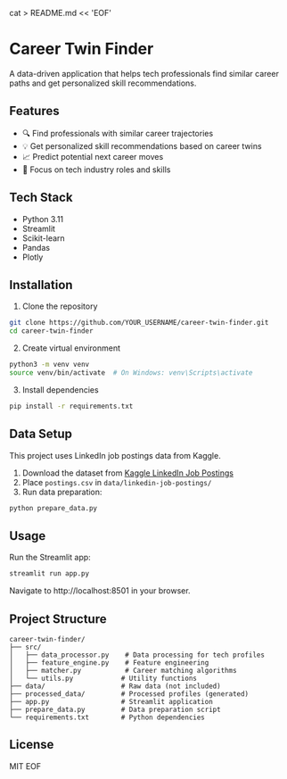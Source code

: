 cat > README.md << 'EOF'
# Career Twin Finder 

A data-driven application that helps tech professionals find similar career paths and get personalized skill recommendations.

## Features

- 🔍 Find professionals with similar career trajectories
- 💡 Get personalized skill recommendations based on career twins
- 📈 Predict potential next career moves
- 🎯 Focus on tech industry roles and skills

## Tech Stack

- Python 3.11
- Streamlit
- Scikit-learn
- Pandas
- Plotly

## Installation

1. Clone the repository
```bash
git clone https://github.com/YOUR_USERNAME/career-twin-finder.git
cd career-twin-finder
```

2. Create virtual environment
```bash
python3 -m venv venv
source venv/bin/activate  # On Windows: venv\Scripts\activate
```

3. Install dependencies
```bash
pip install -r requirements.txt
```

## Data Setup

This project uses LinkedIn job postings data from Kaggle.

1. Download the dataset from [Kaggle LinkedIn Job Postings](https://www.kaggle.com/datasets/arshkon/linkedin-job-postings)
2. Place `postings.csv` in `data/linkedin-job-postings/`
3. Run data preparation:
```bash
python prepare_data.py
```

## Usage

Run the Streamlit app:
```bash
streamlit run app.py
```

Navigate to http://localhost:8501 in your browser.

## Project Structure
```
career-twin-finder/
├── src/
│   ├── data_processor.py    # Data processing for tech profiles
│   ├── feature_engine.py    # Feature engineering
│   ├── matcher.py           # Career matching algorithms
│   └── utils.py            # Utility functions
├── data/                   # Raw data (not included)
├── processed_data/         # Processed profiles (generated)
├── app.py                  # Streamlit application
├── prepare_data.py         # Data preparation script
└── requirements.txt        # Python dependencies
```

## License

MIT
EOF